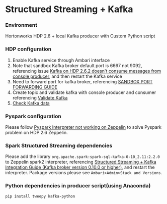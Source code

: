 # Structured Streaming + Kafka

### Environment
Hortonworks HDP 2.6 + local Kafka producer with Custom Python script

### HDP configuration
1. Enable Kafka service through Ambari interface
2. Note that sandbox Kafka broker default port is 6667 not 9092, referencing issue [Kafka on HDP 2.6,2 doesn't consume messages from console producer](https://community.hortonworks.com/questions/147344/kafka-on-hdp-262-doesnt-consume-messages-from-cons.html), and then restart the Kafka service
3. Need to forward port for kafka broker, referencing [SANDBOX PORT FORWARDING GUIDE](https://hortonworks.com/tutorial/sandbox-port-forwarding-guide/section/1/)
4. Create topic and validate kafka with console producer and consumer referencing [Validate Kafka](https://docs.hortonworks.com/HDPDocuments/HDP2/HDP-2.6.2/bk_command-line-installation/content/validate_kafka.html)
5. [Check Kafka data](https://stackoverflow.com/questions/17730905/is-there-a-way-to-delete-all-the-data-from-a-topic-or-delete-the-topic-before-ev)

### Pyspark configuration
Please follow [Pyspark Interpreter not working on Zeppelin](https://community.hortonworks.com/questions/176943/pyspark-interpreter-not-working-on-zeppelin.html) to solve Pyspark problem on HDP 2.6 Zeppelin.

### Spark Structured Streaming dependencies
Please add the library `org.apache.spark:spark-sql-kafka-0-10_2.11:2.2.0` to Zeppelin spark2 interpreter, referencing [Structured Streaming + Kafka Integration Guide (Kafka broker version 0.10.0 or higher)](https://spark.apache.org/docs/latest/structured-streaming-kafka-integration.html#deploying), and restart the interpreter. Package versions please see `Ambari>Admin>Stack and Versions`.

### Python dependencies in producer script(using Anaconda)
`pip install tweepy kafka-python`

